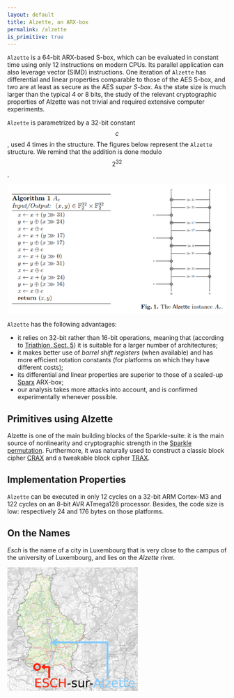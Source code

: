 ```yaml
---
layout: default
title: Alzette, an ARX-box
permalink: /alzette
is_primitive: true
---
```


`Alzette` is a 64-bit ARX-based S-box, which can be evaluated in constant time using only 12 instructions on modern CPUs. Its parallel application can also leverage vector (SIMD) instructions. One iteration of `Alzette` has differential and linear properties comparable to those of the AES S-box, and two are at least as secure as the AES *super S-box*. As the state size is much larger than the typical 4 or 8 bits, the study of the relevant cryptographic properties of Alzette was not trivial and required extensive computer experiments.

`Alzette` is parametrized by a 32-bit constant $$c$$, used 4 times in the structure.
The figures below represent the `Alzette` structure. We remind that the addition is done modulo $$2^{32}$$.

<img src="/assets/alzette-alg-fig.png" alt="The `Alzette` transformation">

`Alzette` has the following advantages:

- it relies on 32-bit rather than 16-bit operations, meaning that (according to
[Triathlon, Sect. 5](https://link.springer.com/article/10.1007/s13389-018-0193-x)) it is suitable for a larger number of architectures;
- it makes better use of *barrel shift registers* (when available) and has more
efficient rotation constants (for platforms on which they have different costs);
- its differential and linear properties are superior to those of a scaled-up
[Sparx](https://cryptolux.org/index.php/SPARX) ARX-box;
- our analysis takes more attacks into account, and is confirmed experimentally
whenever possible.

## Primitives using Alzette

Alzette is one of the main building blocks of the Sparkle-suite: it is the main source of nonlinearity and cryptographic strength in the [Sparkle permutation](/sparkle). Furthermore, it was naturally used to construct a classic block cipher [CRAX](/crax) and a tweakable block cipher [TRAX](/trax).

## Implementation Properties

`Alzette` can be executed in only 12 cycles on a
32-bit ARM Cortex-M3 and 122 cycles on an 8-bit AVR ATmega128 processor.
Besides, the code size is low: respectively 24 and 176 bytes on those platforms.

## On the Names

*Esch* is the name of a city in Luxembourg that is very close to the campus of the university of Luxembourg, and lies on the *Alzette* river.

<img src="/assets/alzette-desature-esch.png" width="300" alt="Map of Luxembourg">